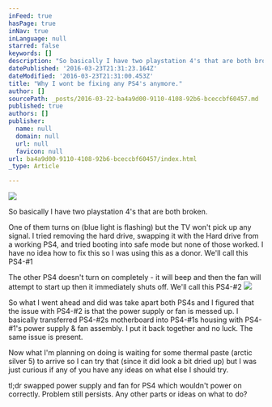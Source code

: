 ```yaml
---
inFeed: true
hasPage: true
inNav: true
inLanguage: null
starred: false
keywords: []
description: "So basically I have two playstation 4's that are both broken."
datePublished: '2016-03-23T21:31:23.164Z'
dateModified: '2016-03-23T21:31:00.453Z'
title: "Why I wont be fixing any PS4's anymore."
author: []
sourcePath: _posts/2016-03-22-ba4a9d00-9110-4108-92b6-bceccbf60457.md
published: true
authors: []
publisher:
  name: null
  domain: null
  url: null
  favicon: null
url: ba4a9d00-9110-4108-92b6-bceccbf60457/index.html
_type: Article

---
```

![](https://the-grid-user-content.s3-us-west-2.amazonaws.com/62ec1e5b-198a-40f4-b5ad-26db097c6000.jpg)

So basically I have two playstation 4's that are both broken.

One of them turns on (blue light is flashing) but the TV won't pick up any signal. I tried removing the hard drive, swapping it with the Hard drive from a working PS4, and tried booting into safe mode but none of those worked. I have no idea how to fix this so I was using this as a donor. We'll call this PS4-\#1

The other PS4 doesn't turn on completely - it will beep and then the fan will attempt to start up then it immediately shuts off. We'll call this PS4-\#2
![](https://the-grid-user-content.s3-us-west-2.amazonaws.com/48b26788-94bf-46f8-9464-5ff1f898d766.jpg)

So what I went ahead and did was take apart both PS4s and I figured that the issue with PS4-\#2 is that the power supply or fan is messed up. I basically transferred PS4-\#2s motherboard into PS4-\#1s housing with PS4-\#1's power supply & fan assembly. I put it back together and no luck. The same issue is present.

Now what I'm planning on doing is waiting for some thermal paste (arctic silver 5) to arrive so I can try that (since it did look a bit dried up) but I was just curious if any of you have any ideas on what else I should try.

tl;dr swapped power supply and fan for PS4 which wouldn't power on correctly. Problem still persists. Any other parts or ideas on what to do?